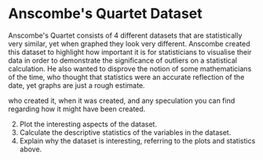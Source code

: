 # Anscombe's Quartet Dataset #

Anscombe's Quartet consists of 4 different datasets that are statistically very similar, yet when graphed they look very different. Anscombe created this dataset to highlight how important it is for statisticians to visualise their data in order to demonstrate the significance of outliers on a statistical calculation. He also wanted to disprove the notion of some mathematicians of the time, who  thought that statistics were an accurate reflection of the date, yet graphs are just a rough estimate.

who created it, when it was created, and any speculation you can find regarding how it might have been created.


2. Plot the interesting aspects of the dataset.
3. Calculate the descriptive statistics of the variables in the dataset.
4. Explain why the dataset is interesting, referring to the plots and statistics above.
